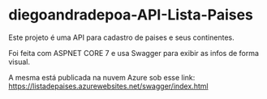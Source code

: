# diegoandradepoa-API-Lista-Paises

Este projeto é uma API para cadastro de paises e seus continentes.

Foi feita com ASPNET CORE 7 e usa Swagger para exibir as infos de forma visual.

A mesma está publicada na nuvem Azure sob esse link: https://listadepaises.azurewebsites.net/swagger/index.html
